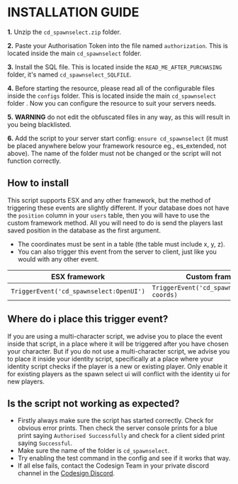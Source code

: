 # INSTALLATION GUIDE
**1.** Unzip the `cd_spawnselect.zip` folder.

**2.** Paste your Authorisation Token into the file named `authorization`. This is located inside the main `cd_spawnselect` folder.

**3.** Install the SQL file. This is located inside the `READ_ME_AFTER_PURCHASING` folder, it's named `cd_spawnselect_SQLFILE`.

**4.** Before starting the resource, please read all of the configurable files inside the `configs` folder. This is located inside the main `cd_spawnselect` folder . Now you can configure the resource to suit your servers needs.
 
**5.** **WARNING** do not edit the obfuscated files in any way, as this will result in you being blacklisted.

**6.** Add the script to your server start config: `ensure cd_spawnselect` (it must be placed anywhere below your framework resource eg., es_extended, not above). The name of the folder must not be changed or the script will not function correctly.

## How to install
This script supports ESX and any other framework, but the method of triggering these events are slightly different. If your database does not have the `position` column in your `users` table, then you will have to use the custom framework method. All you will need to do is send the players last saved position in the database as the first argument.

 - The coordinates must be sent in a table (the table must include x, y, z).
 - You can also trigger this event from the server to client, just like you would with any other event.
 
|  ESX framework| Custom framework |
|--|--|
|`TriggerEvent('cd_spawnselect:OpenUI')`|`TriggerEvent('cd_spawnselect:OpenUI', coords)`|

## Where do i place this trigger event?
If you are using a multi-character script, we advise you to place the event inside that script, in a place where it will be triggered after you have chosen your character. But if you do not use a multi-character script, we advise you to place it inside your identity script, specifically at a place where your identity script checks if the player is a new or existing player. Only enable it for existing players as the spawn select ui will conflict with the identity ui for new players.

## Is the script not working as expected?
- Firstly always make sure the script has started correctly. Check for obvious error prints. Then check the server console prints for a blue print saying `Authorised Successfully` and check for a client sided print saying `Successful`.
- Make sure the name of the folder is `cd_spawnselect`.
- Try enabling the test command in the config and see if it works that way.
- If all else fails, contact the Codesign Team in your private discord channel in the [Codesign Discord](https://discord.gg/HmDFGp62Tr).
